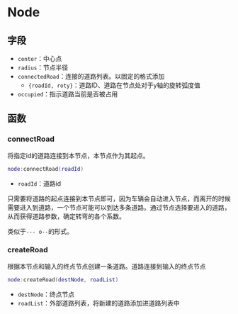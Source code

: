 # Node

## 字段
- `center`：中心点
- `radius`：节点半径
- `connectedRoad`：连接的道路列表。以固定的格式添加
  - `{roadId, roty}`：道路ID、道路在节点处对于y轴的旋转弧度值
- `occupied`：指示道路当前是否被占用


## 函数
### connectRoad
将指定id的道路连接到本节点，本节点作为其起点。
```lua
node:connectRoad(roadId)
```
- `roadId`：道路id

只需要将道路的起点连接到本节点即可，因为车辆会自动进入节点，而离开的时候需要进入到道路，一个节点可能可以到达多条道路。通过节点选择要进入的道路，从而获得道路参数，确定转弯的各个系数。

类似于`--- o--`的形式。

### createRoad
根据本节点和输入的终点节点创建一条道路。道路连接到输入的终点节点

```lua
node:createRoad(destNode, roadList)
```
- `destNode`：终点节点
- `roadList`：外部道路列表，将新建的道路添加进道路列表中